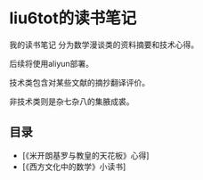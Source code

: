 # liu6tot的读书笔记
我的读书笔记
分为数学漫谈类的资料摘要和技术心得。

后续将使用aliyun部署。

技术类包含对某些文献的摘抄翻译评价。

非技术类则是杂七杂八的集腋成裘。
## 目录
* [《米开朗基罗与教皇的天花板》心得]
* [《西方文化中的数学》小读书]

